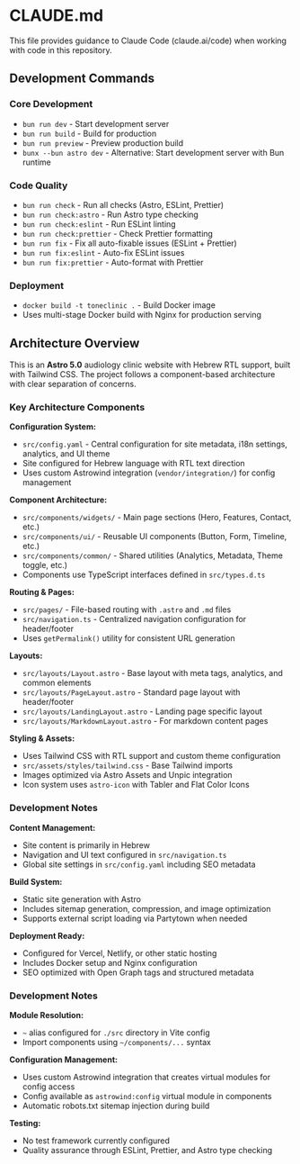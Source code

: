 # CLAUDE.md

This file provides guidance to Claude Code (claude.ai/code) when working with code in this repository.

## Development Commands

### Core Development

- `bun run dev` - Start development server
- `bun run build` - Build for production
- `bun run preview` - Preview production build
- `bunx --bun astro dev` - Alternative: Start development server with Bun runtime

### Code Quality

- `bun run check` - Run all checks (Astro, ESLint, Prettier)
- `bun run check:astro` - Run Astro type checking
- `bun run check:eslint` - Run ESLint linting
- `bun run check:prettier` - Check Prettier formatting
- `bun run fix` - Fix all auto-fixable issues (ESLint + Prettier)
- `bun run fix:eslint` - Auto-fix ESLint issues
- `bun run fix:prettier` - Auto-format with Prettier

### Deployment

- `docker build -t toneclinic .` - Build Docker image
- Uses multi-stage Docker build with Nginx for production serving

## Architecture Overview

This is an **Astro 5.0** audiology clinic website with Hebrew RTL support, built with Tailwind CSS. The project follows a component-based architecture with clear separation of concerns.

### Key Architecture Components

**Configuration System:**

- `src/config.yaml` - Central configuration for site metadata, i18n settings, analytics, and UI theme
- Site configured for Hebrew language with RTL text direction
- Uses custom Astrowind integration (`vendor/integration/`) for config management

**Component Architecture:**

- `src/components/widgets/` - Main page sections (Hero, Features, Contact, etc.)
- `src/components/ui/` - Reusable UI components (Button, Form, Timeline, etc.)
- `src/components/common/` - Shared utilities (Analytics, Metadata, Theme toggle, etc.)
- Components use TypeScript interfaces defined in `src/types.d.ts`

**Routing & Pages:**

- `src/pages/` - File-based routing with `.astro` and `.md` files
- `src/navigation.ts` - Centralized navigation configuration for header/footer
- Uses `getPermalink()` utility for consistent URL generation

**Layouts:**

- `src/layouts/Layout.astro` - Base layout with meta tags, analytics, and common elements
- `src/layouts/PageLayout.astro` - Standard page layout with header/footer
- `src/layouts/LandingLayout.astro` - Landing page specific layout
- `src/layouts/MarkdownLayout.astro` - For markdown content pages

**Styling & Assets:**

- Uses Tailwind CSS with RTL support and custom theme configuration
- `src/assets/styles/tailwind.css` - Base Tailwind imports
- Images optimized via Astro Assets and Unpic integration
- Icon system uses `astro-icon` with Tabler and Flat Color Icons

### Development Notes

**Content Management:**

- Site content is primarily in Hebrew
- Navigation and UI text configured in `src/navigation.ts`
- Global site settings in `src/config.yaml` including SEO metadata

**Build System:**

- Static site generation with Astro
- Includes sitemap generation, compression, and image optimization
- Supports external script loading via Partytown when needed

**Deployment Ready:**

- Configured for Vercel, Netlify, or other static hosting
- Includes Docker setup and Nginx configuration
- SEO optimized with Open Graph tags and structured metadata

### Development Notes

**Module Resolution:**

- `~` alias configured for `./src` directory in Vite config
- Import components using `~/components/...` syntax

**Configuration Management:**

- Uses custom Astrowind integration that creates virtual modules for config access
- Config available as `astrowind:config` virtual module in components
- Automatic robots.txt sitemap injection during build

**Testing:**

- No test framework currently configured
- Quality assurance through ESLint, Prettier, and Astro type checking
